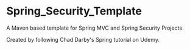 # Spring_Security_Template

A Maven based template for Spring MVC and Spring Security Projects.

Created by following Chad Darby's Spring tutorial on Udemy.
